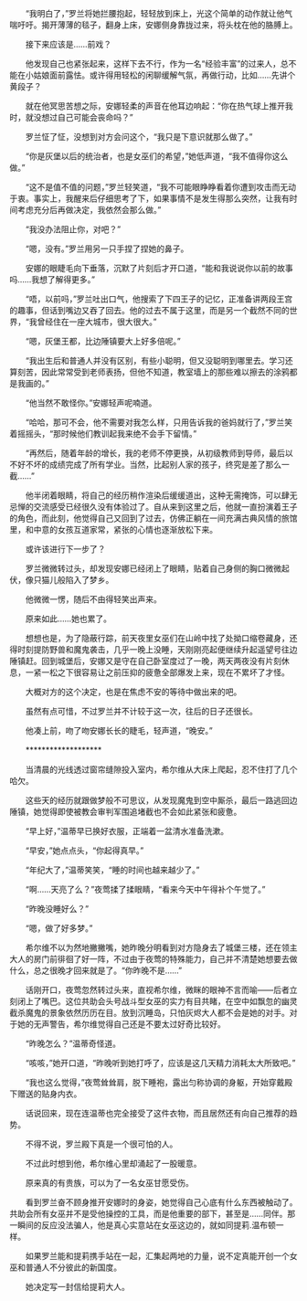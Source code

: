 　　“我明白了，”罗兰将她拦腰抱起，轻轻放到床上，光这个简单的动作就让他气喘吁吁。揭开薄薄的毯子，翻身上床，安娜侧身靠拢过来，将头枕在他的胳膊上。

　　接下来应该是……前戏？

　　他发现自己也紧张起来，这样下去不行，作为一名“经验丰富”的过来人，总不能在小姑娘面前露怯。或许得用轻松的闲聊缓解气氛，再做行动，比如……先讲个黄段子？

　　就在他冥思苦想之际，安娜轻柔的声音在他耳边响起：“你在热气球上推开我时，就没想过自己可能会丧命吗？”

　　罗兰怔了怔，没想到对方会问这个，“我只是下意识就那么做了。”

　　“你是灰堡以后的统治者，也是女巫们的希望，”她低声道，“我不值得你这么做。”

　　“这不是值不值的问题，”罗兰轻笑道，“我不可能眼睁睁看着你遭到攻击而无动于衷。事实上，我醒来后仔细思考了下，如果事情不是发生得那么突然，让我有时间考虑充分后再做决定，我依然会那么做。”

　　“我没办法阻止你，对吧？”

　　“嗯，没有。”罗兰用另一只手捏了捏她的鼻子。

　　安娜的眼睫毛向下垂落，沉默了片刻后才开口道，“能和我说说你以前的故事吗……我想了解得更多。”

　　“唔，以前吗，”罗兰吐出口气，他搜索了下四王子的记忆，正准备讲两段王宫的趣事，但话到嘴边又吞了回去。他的过去不属于这里，而是另一个截然不同的世界，“我曾经住在一座大城市，很大很大。”

　　“嗯，灰堡王都，比边陲镇要大上好多倍呢。”

　　“我出生后和普通人并没有区别，有些小聪明，但又没聪明到哪里去。学习还算刻苦，因此常常受到老师表扬，但他不知道，教室墙上的那些难以擦去的涂鸦都是我画的。”

　　“他当然不敢怪你。”安娜轻声呢喃道。

　　“哈哈，那可不会，他不需要对我怎么样，只用告诉我的爸妈就行了，”罗兰笑着摇摇头，“那时候他们教训起我来绝不会手下留情。”

　　“再然后，随着年龄的增长，我的老师不停更换，从初级教师到导师，最后以不好不坏的成绩完成了所有学业。当然，比起别人家的孩子，终究是差了那么一截……”

　　他半闭着眼睛，将自己的经历稍作渲染后缓缓道出，这种无需掩饰，可以肆无忌惮的交流感受已经很久没有体验过了。自从来到这里之后，他就一直扮演着王子的角色，而此刻，他觉得自己又回到了过去，仿佛正躺在一间充满古典风情的旅馆里，和中意的女孩互道家常，紧张的心情也逐渐放松下来。

　　或许该进行下一步了？

　　罗兰微微转过头，却发现安娜已经闭上了眼睛，贴着自己身侧的胸口微微起伏，像只猫儿般陷入了梦乡。

　　他微微一愣，随后不由得轻笑出声来。

　　原来如此……她也累了。

　　想想也是，为了隐蔽行踪，前天夜里女巫们在山岭中找了处拗口缩卷藏身，还得时刻提防野兽和魔鬼袭击，几乎一晚上没睡，天刚刚亮起便继续升起遥望号往边陲镇赶。回到城堡后，安娜又是守在自己卧室度过了一晚，两天两夜没有片刻休息，一紧一松之下很容易让之前压抑的疲惫全部爆发上来，现在不累坏了才怪。

　　大概对方的这个决定，也是在焦虑不安的等待中做出来的吧。

　　虽然有点可惜，不过罗兰并不计较于这一次，往后的日子还很长。

　　他凑上前，吻了吻安娜长长的睫毛，轻声道，“晚安。”

　　*******************

　　当清晨的光线透过窗帘缝隙投入室内，希尔维从大床上爬起，忍不住打了几个哈欠。

　　这些天的经历就跟做梦般不可思议，从发现魔鬼到空中厮杀，最后一路逃回边陲镇，她觉得即使被教会审判军围追堵截也不会如此紧张和疲惫。

　　“早上好，”温蒂早已换好衣服，正端着一盆清水准备洗漱。

　　“早安，”她点点头，“你起得真早。”

　　“年纪大了，”温蒂笑笑，“睡的时间也越来越少了。”

　　“啊……天亮了么？”夜莺揉了揉眼睛，“看来今天中午得补个午觉了。”

　　“昨晚没睡好么？”

　　“嗯，做了好多梦。”

　　希尔维不以为然地撇撇嘴，她昨晚分明看到对方隐身去了城堡三楼，还在领主大人的房门前徘徊了好一阵，不过由于夜莺的特殊能力，自己并不清楚她想要去做什么，总之很晚才回来就是了。“你昨晚不是……”

　　话刚开口，夜莺忽然转过头来，直视希尔维，微眯的眼神不言而喻——后者立刻闭上了嘴巴。这位共助会头号战斗型女巫的实力有目共睹，在空中如飘忽的幽灵截杀魔鬼的景象依然历历在目。放到沉睡岛，只怕灰烬大人都不会是她的对手。对于她的无声警告，希尔维觉得自己还是不要太过好奇比较好。

　　“昨晚怎么？”温蒂奇怪道。

　　“咳咳，”她开口道，“昨晚听到她打呼了，应该是这几天精力消耗太大所致吧。”

　　“我也这么觉得，”夜莺耸耸肩，脱下睡袍，露出匀称协调的身躯，开始穿戴殿下赠送的贴身内衣。

　　话说回来，现在连温蒂也完全接受了这件衣物，而且居然还有向自己推荐的趋势。

　　不得不说，罗兰殿下真是一个很可怕的人。

　　不过此时想到他，希尔维心里却涌起了一股暖意。

　　原来真的有贵族，可以为了一名女巫甘愿受伤。

　　看到罗兰奋不顾身推开安娜时的身姿，她觉得自己心底有什么东西被触动了。共助会所有女巫并不是受他操控的工具，而是他重要的部下，甚至是……同伴。那一瞬间的反应没法骗人，他是真心实意站在女巫这边的，就如同提莉.温布顿一样。

　　如果罗兰能和提莉携手站在一起，汇集起两地的力量，说不定真能开创一个女巫和普通人不分彼此的新国度。

　　她决定写一封信给提莉大人。
